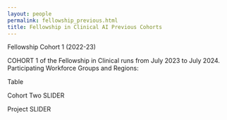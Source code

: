 ```yaml
---
layout: people
permalink: fellowship_previous.html
title: Fellowship in Clinical AI Previous Cohorts
---
```


Fellowship Cohort 1 (2022-23) 

COHORT 1 of the Fellowship in Clinical runs from July 2023 to July 2024. Participating Workforce Groups and Regions:  

Table  

Cohort Two SLIDER 

Project SLIDER 
